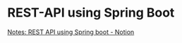 # REST-API using Spring Boot

[Notes: REST API using Spring boot - Notion](https://www.notion.so/batcave765/REST-API-a2fd8e7403fe4465b53db9a2f673e2c1?pvs=4)
